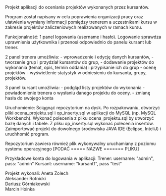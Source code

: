 Projekt aplikacji do oceniania projektów wykonanych przez kursantów. 

Program został napisany w celu poprawienia organizacji pracy oraz ułatwienia wymiany informacji pomiędzy trenerem a uczestnikami kursu w zakresie projektów zaliczeniowych realizowanych w ramach kursu. 

Funkcjonalność: 
1 panel logowania (username i hasło). 
	Logowanie sprawdza uprawnienia użytkownika i przenosi odpowiednio do panelu kursant lub trener.

2 panel trenera umożliwia:
	- wprowadzenie i edycję danych kursantów,
	- tworzenie grup i przydział kursantów do grup, 
	- dodawanie projektów do wykonania (temat, opis, termin oddania) i przypisanie ich do grup
	- ocenę projektów 
	- wyświetlenie statystyk w odniesieniu do kursanta, grupy, projektów.

3 panel kursant umożliwia: 
	- podgląd listy projektów do wykonania
	- powiadomienie trenera o wysłaniu danego projektu do oceny. 
	- zmianę hasła do swojego konta
	

	
Uruchomienie: 
Ściągnąć repozytorium na dysk. 
Po rozpakowaniu, otworzyć pliki ocena_projektu.sql i op_inserty.sql w aplikacji do MySQL (np. MySQL Workbench). 
Wykonać polecenia z pliku ocena_projektu.sql by utworzyć bazę danych i tabele. Z pliku op_inserty.sql wykonać polecenia insertów.
Zaimportować projekt do dowolnego środowiska JAVA IDE (Eclipse, InteliJ) i uruchhomić program. 

Repozytorium zawiera również plik wykonywalny uruchamiany z poziomu systemu operacyjnego [PODAĆ ===== NAZWE ======= PLIKU]

Przykładowe konta do logowania w aplikacji: 
Trener: username: "admin", pass: "admin"
Kursant: username: "kursant1", pass "test"  


Projekt wykonali: 
Aneta Zolech<br>
Aleksander Rotnicki<br>
Dariusz Górniakowski<br>
Marcin Hoinka <br>